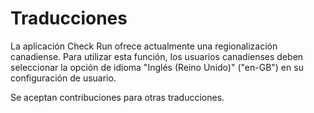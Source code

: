 # Traducciones

La aplicación Check Run ofrece actualmente una regionalización canadiense. Para utilizar esta función, los usuarios canadienses deben seleccionar la opción de idioma "Inglés (Reino Unido)" ("en-GB") en su configuración de usuario.

Se aceptan contribuciones para otras traducciones.

